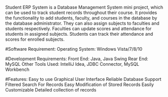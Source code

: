 Student ERP System is a Database Management System mini project, which can be used to track student records throughout their course. It provides the functionality to add students, faculty, and courses in the database by the database administrator. They can also assign subjects to faculties and students respectively. Faculties can update scores and attendance for students in assigned subjects. Students can track their attendance and scores for enrolled subjects.

#Software Requirement:
Operating System: Windows Vista/7/8/10

#Development Requirements:
Front End: Java, Java Swing
Rear End: MySQL Other
Tools Used: IntelliJ Idea, JDBC Connector, MySQL Workbench

#Features:
Easy to use Graphical User Interface
Reliable Database Support
Filtered Search For Records
Easy Modification of Stored Records
Easily Customizable
Detailed collection of records
